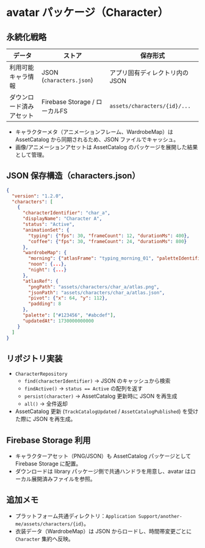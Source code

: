 # avatar パッケージ（Character）

## 永続化戦略

| データ           | ストア              | 保存形式                     |
|------------------|---------------------|------------------------------|
| 利用可能キャラ情報 | JSON (`characters.json`) | アプリ固有ディレクトリ内の JSON |
| ダウンロード済みアセット | Firebase Storage / ローカルFS | `assets/characters/{id}/...`   |

- キャラクターメタ（アニメーションフレーム、WardrobeMap）は AssetCatalog から同期されるため、JSON ファイルでキャッシュ。
- 画像/アニメーションアセットは AssetCatalog のパッケージを展開した結果として管理。

## JSON 保存構造（characters.json）

```json
{
  "version": "1.2.0",
  "characters": [
    {
      "characterIdentifier": "char_a",
      "displayName": "Character A",
      "status": "Active",
      "animationSet": {
        "typing": {"fps": 30, "frameCount": 12, "durationMs": 400},
        "coffee": {"fps": 30, "frameCount": 24, "durationMs": 800}
      },
      "wardrobeMap": {
        "morning": {"atlasFrame": "typing_morning_01", "paletteIdentifier": "palette_main"},
        "noon": {...},
        "night": {...}
      },
      "atlasRef": {
        "pngPath": "assets/characters/char_a/atlas.png",
        "jsonPath": "assets/characters/char_a/atlas.json",
        "pivot": {"x": 64, "y": 112},
        "padding": 8
      },
      "palette": ["#123456", "#abcdef"],
      "updatedAt": 1730000000000
    }
  ]
}
```

## リポジトリ実装

- `CharacterRepository`
  - `find(characterIdentifier)` → JSON のキャッシュから検索
  - `findActive()` → `status == Active` の配列を返す
  - `persist(character)` → AssetCatalog 更新時に JSON を再生成
  - `all()` → 全件返却
- AssetCatalog 更新 (`TrackCatalogUpdated` / `AssetCatalogPublished`) を受けた際に JSON を再生成。

## Firebase Storage 利用

- キャラクターアセット（PNG/JSON）も AssetCatalog パッケージとして Firebase Storage に配置。
- ダウンロードは library パッケージ側で共通ハンドラを用意し、avatar はローカル展開済みファイルを参照。

## 追加メモ

- プラットフォーム共通ディレクトリ：`Application Support/another-me/assets/characters/{id}`。
- 衣装データ（WardrobeMap）は JSON からロードし、時間帯変更ごとに `Character` 集約へ反映。
